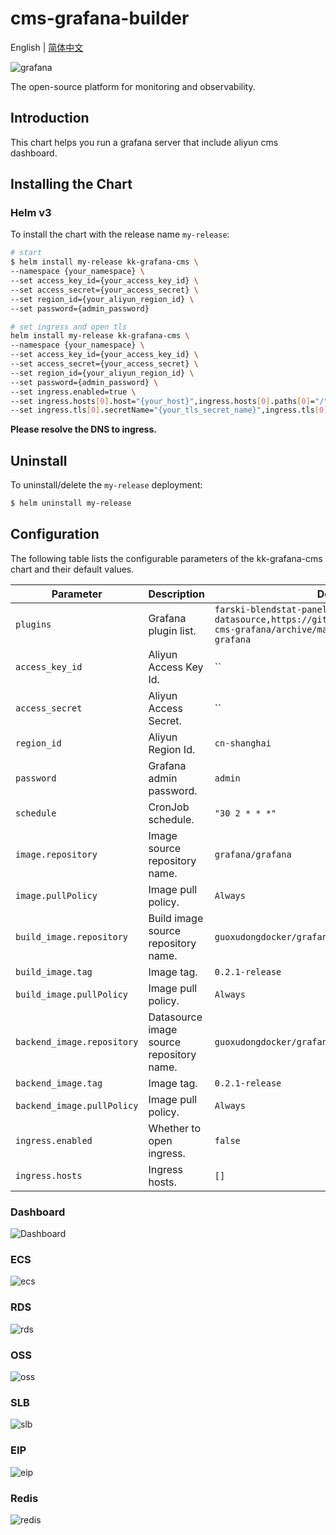 # cms-grafana-builder

English | [简体中文](README_CN.md)

![grafana](https://raw.githubusercontent.com/grafana/grafana/master/docs/logo-horizontal.png)

The open-source platform for monitoring and observability.

## Introduction

This chart helps you run a grafana server that include aliyun cms dashboard.

## Installing the Chart

### Helm v3

To install the chart with the release name `my-release`:

```bash
# start
$ helm install my-release kk-grafana-cms \
--namespace {your_namespace} \
--set access_key_id={your_access_key_id} \
--set access_secret={your_access_secret} \
--set region_id={your_aliyun_region_id} \
--set password={admin_password}

# set ingress and open tls
helm install my-release kk-grafana-cms \
--namespace {your_namespace} \
--set access_key_id={your_access_key_id} \
--set access_secret={your_access_secret} \
--set region_id={your_aliyun_region_id} \
--set password={admin_password} \
--set ingress.enabled=true \
--set ingress.hosts[0].host="{your_host}",ingress.hosts[0].paths[0]="/"
--set ingress.tls[0].secretName="{your_tls_secret_name}",ingress.tls[0].hosts[0]="{your_tls_host}"
```
__Please resolve the DNS to ingress.__

## Uninstall

To uninstall/delete the `my-release` deployment:

```bash
$ helm uninstall my-release
```

## Configuration

The following table lists the configurable parameters of the kk-grafana-cms chart and their default values.

Parameter                 	 	| Description                        				| Default
------------------------------- | ------------------------------------------------- | ----------------------------------------------------------
`plugins`           	        | Grafana plugin list.         	            		| `farski-blendstat-panel,grafana-simple-json-datasource,https://github.com/sunny0826/aliyun-cms-grafana/archive/master.zip;aliyun-cms-grafana`
`access_key_id`                	| Aliyun Access Key Id.                  			| ``
`access_secret`                	| Aliyun Access Secret.                  			| ``
`region_id`                    	| Aliyun Region Id.                        			| `cn-shanghai`
`password`                    	| Grafana admin password.                  			| `admin`
`schedule`                    	| CronJob schedule.                     			| `"30 2 * * *"`
`image.repository`           	| Image source repository name.         			| `grafana/grafana`
`image.pullPolicy`         		| Image pull policy.                  				| `Always`
`build_image.repository`        | Build image source repository name.         	    | `guoxudongdocker/grafana-build`
`build_image.tag`              	| Image tag.                    		  	    	| `0.2.1-release`
`build_image.pullPolicy`       	| Image pull policy.                 				| `Always`
`backend_image.repository`      | Datasource image source repository name.          | `guoxudongdocker/grafana-build`
`backend_image.tag`             | Image tag.                        		    	| `0.2.1-release`
`backend_image.pullPolicy`      | Image pull policy.                         		| `Always`
`ingress.enabled`         		| Whether to open ingress.             				| `false`
`ingress.hosts`          		| Ingress hosts.                       				| `[]`

### Dashboard

![Dashboard](docs/image/dashboard.png)

### ECS
![ecs](docs/image/ecs.png)

### RDS
![rds](docs/image/rds.png)

### OSS
![oss](docs/image/oss.png)

### SLB
![slb](docs/image/slb.png)

### EIP
![eip](docs/image/eip.png)

### Redis
![redis](docs/image/redis.png)

